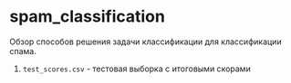 # spam_classification
Обзор способов решения задачи классификации для классификации спама.

1. `test_scores.csv` - тестовая выборка с итоговыми скорами
